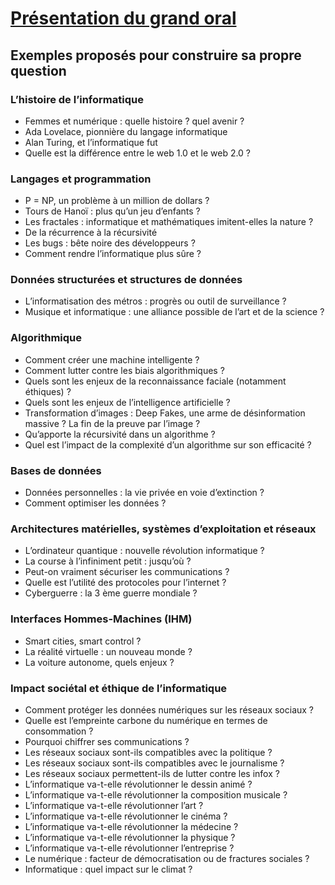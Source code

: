 # [Présentation du grand oral](https://eduscol.education.fr/729/presentation-du-grand-oral)

## Exemples proposés pour construire sa propre question
### L’histoire de l’informatique
* Femmes et numérique : quelle histoire ? quel avenir ?
* Ada Lovelace, pionnière du langage informatique
* Alan Turing, et l’informatique fut
* Quelle est la différence entre le web 1.0 et le web 2.0 ?

### Langages et programmation
* P = NP, un problème à un million de dollars ?
* Tours de Hanoï : plus qu’un jeu d’enfants ?
* Les fractales : informatique et mathématiques imitent-elles la nature ?
* De la récurrence à la récursivité
* Les bugs : bête noire des développeurs ?
* Comment rendre l’informatique plus sûre ?

### Données structurées et structures de données
* L’informatisation des métros : progrès ou outil de surveillance ?
* Musique et informatique : une alliance possible de l’art et de la science ?

### Algorithmique
* Comment créer une machine intelligente ?
* Comment lutter contre les biais algorithmiques ?
* Quels sont les enjeux de la reconnaissance faciale (notamment éthiques) ?
* Quels sont les enjeux de l’intelligence artificielle ?
* Transformation d’images : Deep Fakes, une arme de désinformation massive ? La fin
de la preuve par l’image ?
* Qu’apporte la récursivité dans un algorithme ?
* Quel est l’impact de la complexité d’un algorithme sur son efficacité ?

### Bases de données
* Données personnelles : la vie privée en voie d’extinction ?
* Comment optimiser les données ?

### Architectures matérielles, systèmes d’exploitation et réseaux
* L’ordinateur quantique : nouvelle révolution informatique ?
* La course à l’infiniment petit : jusqu’où ?
* Peut-on vraiment sécuriser les communications ?
* Quelle est l’utilité des protocoles pour l’internet ?
* Cyberguerre : la 3 ème guerre mondiale ?

### Interfaces Hommes-Machines (IHM)
* Smart cities, smart control ?
* La réalité virtuelle : un nouveau monde ?
* La voiture autonome, quels enjeux ?

### Impact sociétal et éthique de l’informatique
* Comment protéger les données numériques sur les réseaux sociaux ?
* Quelle est l’empreinte carbone du numérique en termes de consommation ?
* Pourquoi chiffrer ses communications ?
* Les réseaux sociaux sont-ils compatibles avec la politique ?
* Les réseaux sociaux sont-ils compatibles avec le journalisme ?
* Les réseaux sociaux permettent-ils de lutter contre les infox ?
* L’informatique va-t-elle révolutionner le dessin animé ?
* L’informatique va-t-elle révolutionner la composition musicale ?
* L’informatique va-t-elle révolutionner l’art ?
* L’informatique va-t-elle révolutionner le cinéma ?
* L’informatique va-t-elle révolutionner la médecine ?
* L’informatique va-t-elle révolutionner la physique ?
* L’informatique va-t-elle révolutionner l’entreprise ?
* Le numérique : facteur de démocratisation ou de fractures sociales ?
* Informatique : quel impact sur le climat ? 
